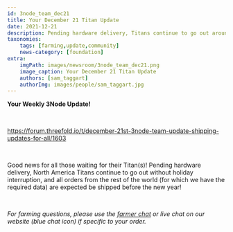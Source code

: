 ```yaml
---
id: 3node_team_dec21
title: Your December 21 Titan Update
date: 2021-12-21
description: Pending hardware delivery, Titans continue to go out around the world.
taxonomies:
    tags: [farming,update,community]
    news-category: [foundation]
extra:
    imgPath: images/newsroom/3node_team_dec21.png
    image_caption: Your December 21 Titan Update
    authors: [sam_taggart]
    authorImg: images/people/sam_taggart.jpg
---
```


**Your Weekly 3Node Update!**

<br/>

https://forum.threefold.io/t/december-21st-3node-team-update-shipping-updates-for-all/1603

<br/>

Good news for all those waiting for their Titan(s)! Pending hardware delivery, North America Titans continue to go out without holiday interruption, and all orders from the rest of the world (for which we have the required data) are expected be shipped before the new year!

<br/>

*For farming questions, please use the [farmer chat](https://t.me/threefoldfarmers) or live chat on our website (blue chat icon) if specific to your order.*